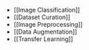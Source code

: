 - [[Image Classification]]
- [[Dataset Curation]]
- [[Image Preprocessing]]
- [[Data Augmentation]]
- [[Transfer Learning]]